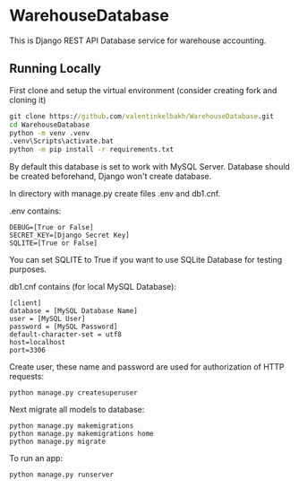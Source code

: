 # WarehouseDatabase

This is Django REST API Database service for warehouse accounting.

## Running Locally
First clone and setup the virtual environment (consider creating fork and cloning it)
```cmd
git clone https://github.com/valentinkelbakh/WarehouseDatabase.git
cd WarehouseDatabase
python -m venv .venv
.venv\Scripts\activate.bat
python -m pip install -r requirements.txt
```
By default this database is set to work with MySQL Server. Database should be created beforehand, Django won't create database.

In directory with manage.py create files .env and db1.cnf.

.env contains:
```
DEBUG=[True or False]
SECRET_KEY=[Django Secret Key]
SQLITE=[True or False]
```
You can set SQLITE to True if you want to use SQLite Database for testing purposes.

db1.cnf contains (for local MySQL Database):
```
[client]
database = [MySQL Database Name]
user = [MySQL User]
password = [MySQL Password]
default-character-set = utf8
host=localhost
port=3306
```

Create user, these name and password are used for authorization of HTTP requests:
```
python manage.py createsuperuser
```
Next migrate all models to database:
```
python manage.py makemigrations
python manage.py makemigrations home
python manage.py migrate
```
To run an app:
```
python manage.py runserver
```

